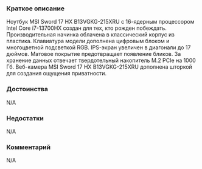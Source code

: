 ### **Краткое описание**
Ноутбук MSI Sword 17 HX B13VGKG-215XRU с 16-ядерным процессором Intel Core i7-13700HX создан для тех, кто рожден побеждать. Производительная начинка облачена в классический корпус из пластика. Клавиатура модели дополнена цифровым блоком и многоцветной подсветкой RGB. IPS-экран увеличен в диагонали до 17 дюймов. Матовое покрытие предотвращает появление бликов. За хранение данных отвечает твердотельный накопитель M.2 PCIe на 1000 Гб. Веб-камера MSI Sword 17 HX B13VGKG-215XRU дополнена шторкой для создания ощущения приватности.

### **Достоинства**
N/A

### **Недостатки**
N/A

### **Комментарий**
N/A
